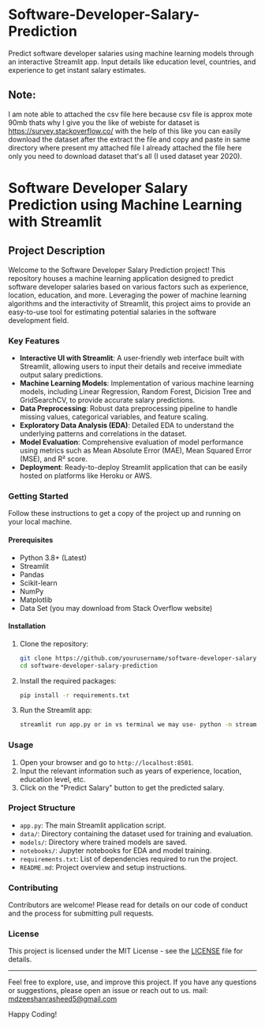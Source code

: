 # Software-Developer-Salary-Prediction
Predict software developer salaries using machine learning models through an interactive Streamlit app. Input details like education level, countries, and experience to get instant salary estimates.

## Note:
I am note able to attached the csv file here because csv file is approx mote 90mb thats why I give you the like of webiste for dataset is https://survey.stackoverflow.co/
with the help of this like you can easily download the dataset after the extract the file and copy and paste in same directory where present my attached file I already attached the file here only you need to download dataset that's all (I used dataset year 2020).

# Software Developer Salary Prediction using Machine Learning with Streamlit

## Project Description

Welcome to the Software Developer Salary Prediction project! This repository houses a machine learning application designed to predict software developer salaries based on various factors such as experience, location, education, and more. Leveraging the power of machine learning algorithms and the interactivity of Streamlit, this project aims to provide an easy-to-use tool for estimating potential salaries in the software development field.

### Key Features

- **Interactive UI with Streamlit**: A user-friendly web interface built with Streamlit, allowing users to input their details and receive immediate output salary predictions.
- **Machine Learning Models**: Implementation of various machine learning models, including Linear Regression, Random Forest, Dicision Tree and GridSearchCV, to provide accurate salary predictions.
- **Data Preprocessing**: Robust data preprocessing pipeline to handle missing values, categorical variables, and feature scaling.
- **Exploratory Data Analysis (EDA)**: Detailed EDA to understand the underlying patterns and correlations in the dataset.
- **Model Evaluation**: Comprehensive evaluation of model performance using metrics such as Mean Absolute Error (MAE), Mean Squared Error (MSE), and R² score.
- **Deployment**: Ready-to-deploy Streamlit application that can be easily hosted on platforms like Heroku or AWS.

### Getting Started

Follow these instructions to get a copy of the project up and running on your local machine.

#### Prerequisites

- Python 3.8+ (Latest)
- Streamlit
- Pandas
- Scikit-learn
- NumPy
- Matplotlib
- Data Set (you may download from Stack Overflow website)

#### Installation

1. Clone the repository:
   ```bash
   git clone https://github.com/yourusername/software-developer-salary-prediction.git
   cd software-developer-salary-prediction
   ```

2. Install the required packages:
   ```bash
   pip install -r requirements.txt
   ```

3. Run the Streamlit app:
   ```bash
   streamlit run app.py or in vs terminal we may use- python -m streamlit run app.py
   ```

### Usage

1. Open your browser and go to `http://localhost:8501`.
2. Input the relevant information such as years of experience, location, education level, etc.
3. Click on the "Predict Salary" button to get the predicted salary.

### Project Structure

- `app.py`: The main Streamlit application script.
- `data/`: Directory containing the dataset used for training and evaluation.
- `models/`: Directory where trained models are saved.
- `notebooks/`: Jupyter notebooks for EDA and model training.
- `requirements.txt`: List of dependencies required to run the project.
- `README.md`: Project overview and setup instructions.

### Contributing

Contributors are welcome! Please read for details on our code of conduct and the process for submitting pull requests.

### License

This project is licensed under the MIT License - see the [LICENSE](LICENSE) file for details.

---

Feel free to explore, use, and improve this project. If you have any questions or suggestions, please open an issue or reach out to us.
mail: mdzeeshanrasheed5@gmail.com

Happy Coding!

